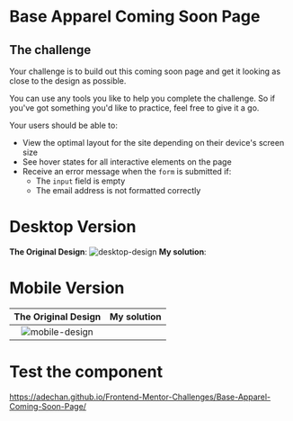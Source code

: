 # Base Apparel Coming Soon Page

## The challenge

Your challenge is to build out this coming soon page and get it looking as close to the design as possible.

You can use any tools you like to help you complete the challenge. So if you've got something you'd like to practice, feel free to give it a go.

Your users should be able to:

- View the optimal layout for the site depending on their device's screen size
- See hover states for all interactive elements on the page
- Receive an error message when the `form` is submitted if:
  - The `input` field is empty
  - The email address is not formatted correctly

# Desktop Version
**The Original Design**: 
![desktop-design](https://user-images.githubusercontent.com/29714385/91660267-04a84f80-eade-11ea-8dfa-727a7e15129e.jpg)
**My solution**: 

# Mobile Version
**The Original Design** |**My solution**
:-------------------------:|:-------------------------:
![mobile-design](https://user-images.githubusercontent.com/29714385/91660275-0e31b780-eade-11ea-900c-bb9b2526344c.jpg)  |  


# Test the component
https://adechan.github.io/Frontend-Mentor-Challenges/Base-Apparel-Coming-Soon-Page/
